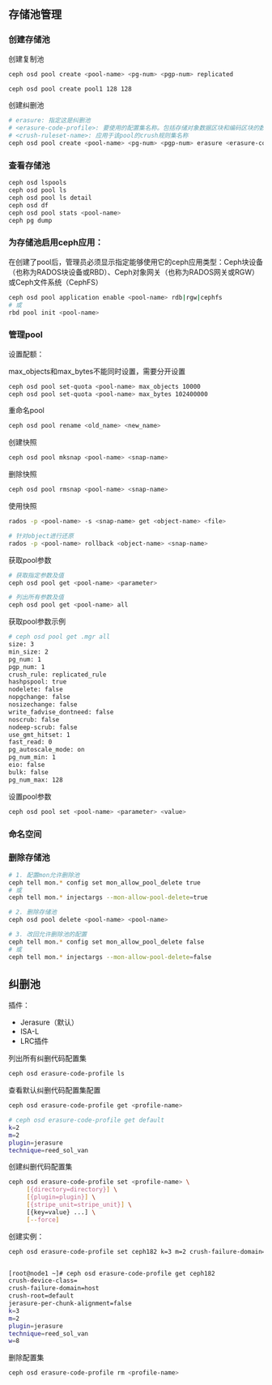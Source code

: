 ## 存储池管理

### 创建存储池

创建复制池

```bash
ceph osd pool create <pool-name> <pg-num> <pgp-num> replicated
```

```bash
ceph osd pool create pool1 128 128
```

创建纠删池

```bash
# erasure: 指定这是纠删池
# <erasure-code-profile>: 要使用的配置集名称。包括存储对象数据区块和编码区块的数量、纠删代码插件和算法
# <crush-ruleset-name>: 应用于该pool的crush规则集名称
ceph osd pool create <pool-name> <pg-num> <pgp-num> erasure <erasure-code-profile> <crush-ruleset-name> <expectd_num_objects>
```

### 查看存储池

```bash
ceph osd lspools
ceph osd pool ls
ceph osd pool ls detail
ceph osd df
ceph osd pool stats <pool-name>
ceph pg dump
```

### 为存储池启用ceph应用：

在创建了pool后，管理员必须显示指定能够使用它的ceph应用类型：Ceph块设备（也称为RADOS块设备或RBD）、Ceph对象网关（也称为RADOS网关或RGW）或Ceph文件系统（CephFS） 

```bash
ceph osd pool application enable <pool-name> rdb|rgw|cephfs
# 或
rbd pool init <pool-name>
```



### 管理pool

设置配额：

max_objects和max_bytes不能同时设置，需要分开设置

```bash
ceph osd pool set-quota <pool-name> max_objects 10000
ceph osd pool set-quota <pool-name> max_bytes 102400000 
```

重命名pool

```bash
ceph osd pool rename <old_name> <new_name>
```

创建快照

```bash
ceph osd pool mksnap <pool-name> <snap-name>
```

删除快照

```bash
ceph osd pool rmsnap <pool-name> <snap-name>
```

使用快照

```bash
rados -p <pool-name> -s <snap-name> get <object-name> <file>

# 针对object进行还原
rados -p <pool-name> rollback <object-name> <snap-name>
```

获取pool参数

```bash
# 获取指定参数及值
ceph osd pool get <pool-name> <parameter>

# 列出所有参数及值
ceph osd pool get <pool-name> all
```

获取pool参数示例

```bash
# ceph osd pool get .mgr all
size: 3
min_size: 2
pg_num: 1
pgp_num: 1
crush_rule: replicated_rule
hashpspool: true
nodelete: false
nopgchange: false
nosizechange: false
write_fadvise_dontneed: false
noscrub: false
nodeep-scrub: false
use_gmt_hitset: 1
fast_read: 0
pg_autoscale_mode: on
pg_num_min: 1
eio: false
bulk: false
pg_num_max: 128
```

设置pool参数

```bash
ceph osd pool set <pool-name> <parameter> <value>
```

### 命名空间

### 删除存储池

```bash
# 1. 配置mon允许删除池
ceph tell mon.* config set mon_allow_pool_delete true
# 或
ceph tell mon.* injectargs --mon-allow-pool-delete=true

# 2. 删除存储池
ceph osd pool delete <pool-name> <pool-name>

# 3. 改回允许删除池的配置
ceph tell mon.* config set mon_allow_pool_delete false
# 或
ceph tell mon.* injectargs --mon-allow-pool-delete=false
```



## 纠删池

插件：

- Jerasure（默认）
- ISA-L
- LRC插件

列出所有纠删代码配置集

```bash
ceph osd erasure-code-profile ls
```

查看默认纠删代码配置集配置

```bash
ceph osd erasure-code-profile get <profile-name>

# ceph osd erasure-code-profile get default
k=2
m=2
plugin=jerasure
technique=reed_sol_van
```

创建纠删代码配置集

```bash
ceph osd erasure-code-profile set <profile-name> \
     [{directory=directory}] \
     [{plugin=plugin}] \
     [{stripe_unit=stripe_unit}] \
     [{key=value} ...] \
     [--force]
```

创建实例：

```bash
ceph osd erasure-code-profile set ceph182 k=3 m=2 crush-failure-domain=host


[root@node1 ~]# ceph osd erasure-code-profile get ceph182
crush-device-class=
crush-failure-domain=host
crush-root=default
jerasure-per-chunk-alignment=false
k=3
m=2
plugin=jerasure
technique=reed_sol_van
w=8

```



删除配置集

```bash
ceph osd erasure-code-profile rm <profile-name>
```




